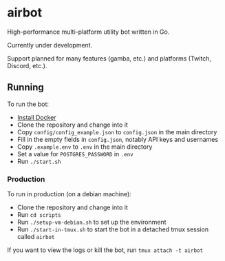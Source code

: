# airbot

High-performance multi-platform utility bot written in Go.

Currently under development.

Support planned for many features (gamba, etc.) and platforms (Twitch, Discord, etc.).

## Running

To run the bot:

- [Install Docker](https://docs.docker.com/get-docker/)
- Clone the repository and change into it
- Copy `config/config_example.json` to `config.json` in the main directory
- Fill in the empty fields in `config.json`, notably API keys and usernames
- Copy `.example.env` to `.env` in the main directory
- Set a value for `POSTGRES_PASSWORD` in `.env`
- Run `./start.sh`

### Production

To run in production (on a debian machine):

- Clone the repository and change into it
- Run `cd scripts`
- Run `./setup-vm-debian.sh` to set up the environment
- Run `./start-in-tmux.sh` to start the bot in a detached tmux session called `airbot`

If you want to view the logs or kill the bot, run `tmux attach -t airbot`
